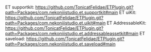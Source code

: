 ET supportkit: https://github.com/TonicatFelidae/ETPlugin.git?path=Packages/com.nekoniiistudio.et.supportkit#main
ET uiKit: https://github.com/TonicatFelidae/ETPlugin.git?path=Packages/com.nekoniiistudio.et.uikit#main
ET AddressableKit: https://github.com/TonicatFelidae/ETPlugin.git?path=Packages/com.nekoniiistudio.et.addressableassetkit#main
ET saveload: https://github.com/TonicatFelidae/ETPlugin.git?path=Packages/com.nekoniiistudio.et.saveload#main
